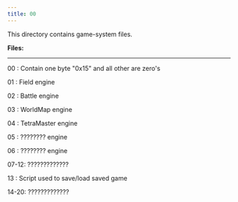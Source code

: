 ```yaml
---
title: 00
---
```


This directory contains game-system files.

**Files:**

------------------------------------------------------------------------

00 : Contain one byte "0x15" and all other are zero's

01 : Field engine

02 : Battle engine

03 : WorldMap engine

04 : TetraMaster engine

05 : ???????? engine

06 : ???????? engine

07-12: ?????????????

13 : Script used to save/load saved game

14-20: ?????????????
